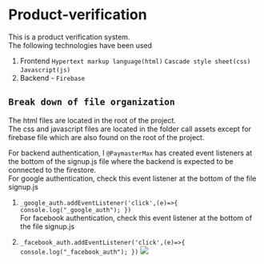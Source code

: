 # Product-verification
This is a product verification system.<br/>
The following technologies have been used<br/>
1. Frontend
    `Hypertext markup language(html)`
    `Cascade style sheet(css)`
    `Javascript(js)`
2. Backend - `Firebase`

## `Break down of file organization`
The html files are located in the root of the project.<br/>
The css and javascript files are located in the folder call assets except for firebase file which are also found on the root of the project.<br/>

 For backend authentication, I `@PaymasterMax` has created event listeners at the bottom of the signup.js file where the backend is expected to be connected to the firestore. <br/>
For google authentication, check this event listener at the bottom of the file signup.js <br/>
1. `_google_auth.addEventListener('click',(e)=>{
		console.log("_google_auth");
        })` <br/>
For facebook authentication, check this event listener at the bottom of the file signup.js <br/>

2. `_facebook_auth.addEventListener('click',(e)=>{
		console.log("_facebook_auth");
	})`
![](https://media.giphy.com/media/oaBBXmpZa4n6g/giphy.gif)
